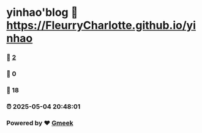# yinhao'blog :link: https://FleurryCharlotte.github.io/yinhao 
### :page_facing_up: [2](https://FleurryCharlotte.github.io/yinhao/tag.html) 
### :speech_balloon: 0 
### :hibiscus: 18 
### :alarm_clock: 2025-05-04 20:48:01 
### Powered by :heart: [Gmeek](https://github.com/Meekdai/Gmeek)
